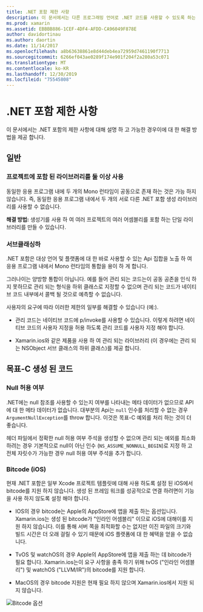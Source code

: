 ```yaml
---
title: .NET 포함 제한 사항
description: 이 문서에서는 다른 프로그래밍 언어로 .NET 코드를 사용할 수 있도록 하는 도구인 .NET 포함의 제한 사항에 대해 설명 합니다.
ms.prod: xamarin
ms.assetid: EBBBB886-1CEF-4DF4-AFDD-CA96049F878E
author: davidortinau
ms.author: daortin
ms.date: 11/14/2017
ms.openlocfilehash: a8b63638861e8d44deb4ea72959d7461190f7713
ms.sourcegitcommit: 6266ef043ae0289f174e901f204f2a280a53c071
ms.translationtype: MT
ms.contentlocale: ko-KR
ms.lasthandoff: 12/30/2019
ms.locfileid: "75545808"
---
```

# <a name="net-embedding-limitations"></a>.NET 포함 제한 사항

이 문서에서는 .NET 포함의 제한 사항에 대해 설명 하 고 가능한 경우이에 대 한 해결 방법을 제공 합니다.

## <a name="general"></a>일반

### <a name="use-more-than-one-embedded-library-in-a-project"></a>프로젝트에 포함 된 라이브러리를 둘 이상 사용

동일한 응용 프로그램 내에 두 개의 Mono 런타임이 공동으로 존재 하는 것은 가능 하지 않습니다. 즉, 동일한 응용 프로그램 내에서 두 개의 서로 다른 .NET 포함 생성 라이브러리를 사용할 수 없습니다.

**해결 방법:** 생성기를 사용 하 여 여러 프로젝트의 여러 어셈블리를 포함 하는 단일 라이브러리를 만들 수 있습니다.

### <a name="subclassing"></a>서브클래싱하

.NET 포함은 대상 언어 및 플랫폼에 대 한 바로 사용할 수 있는 Api 집합을 노출 하 여 응용 프로그램 내에서 Mono 런타임의 통합을 용이 하 게 합니다.

그러나이는 양방향 통합이 아닙니다. 예를 들어 관리 되는 코드는이 공동 공존을 인식 하지 못하므로 관리 되는 형식을 하위 클래스로 지정할 수 없으며 관리 되는 코드가 네이티브 코드 내부에서 콜백 될 것으로 예측할 수 없습니다.

사용자의 요구에 따라 이러한 제한의 일부를 해결할 수 있습니다 (예:).

* 관리 코드는 네이티브 코드에 p/invoke를 사용할 수 있습니다. 이렇게 하려면 네이티브 코드의 사용자 지정을 허용 하도록 관리 코드를 사용자 지정 해야 합니다.

* Xamarin.ios와 같은 제품을 사용 하 여 관리 되는 라이브러리 (이 경우에는 관리 되는 NSObject 서브 클래스의 하위 클래스)를 제공 합니다.

## <a name="objective-c-generated-code"></a>목표-C 생성 된 코드

### <a name="nullability"></a>Null 허용 여부

.NET에는 null 참조를 사용할 수 있는지 여부를 나타내는 메타 데이터가 없으므로 API에 대 한 메타 데이터가 없습니다. 대부분의 Api는 `null` 인수를 처리할 수 없는 경우 `ArgumentNullException`를 throw 합니다. 이것은 목표-C 예외를 처리 하는 것이 더 좋습니다.

헤더 파일에서 정확한 null 허용 여부 주석을 생성할 수 없으며 관리 되는 예외를 최소화 하려는 경우 기본적으로 null이 아닌 인수 (`NS_ASSUME_NONNULL_BEGIN`)로 지정 하 고 전체 자릿수가 가능한 경우 null 허용 여부 주석을 추가 합니다.

### <a name="bitcode-ios"></a>Bitcode (iOS)

현재 .NET 포함은 일부 Xcode 프로젝트 템플릿에 대해 사용 하도록 설정 된 iOS에서 bitcode를 지원 하지 않습니다. 생성 된 프레임 워크를 성공적으로 연결 하려면이 기능을 사용 하지 않도록 설정 해야 합니다.

* IOS의 경우 bitcode는 Apple의 AppStore에 앱을 제출 하는 옵션입니다. Xamarin.ios는 생성 된 bitcode가 "인라인 어셈블리" 이므로 iOS에 대해이를 지원 하지 않습니다. 이를 통해 서버 쪽을 최적화할 수는 없지만 이진 파일의 크기와 빌드 시간은 더 오래 걸릴 수 있기 때문에 iOS 플랫폼에 대 한 혜택을 얻을 수 없습니다.

* TvOS 및 watchOS의 경우 Apple의 AppStore에 앱을 제출 하는 데 bitcode가 필요 합니다. Xamarin.ios는이 요구 사항을 충족 하기 위해 tvOS ("인라인 어셈블리") 및 watchOS ("LLVM/IR")의 bitcode를 지원 합니다.

* MacOS의 경우 bitcode 지원은 현재 필요 하지 않으며 Xamarin.ios에서 지원 되지 않습니다.

![Bitcode 옵션](images/ios-bitcode-option.png)
